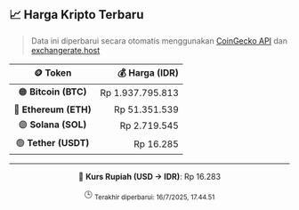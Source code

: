 

<!-- HARGA_KRIPTO -->
## 📈 Harga Kripto Terbaru

> Data ini diperbarui secara otomatis menggunakan [CoinGecko API](https://www.coingecko.com/) dan [exchangerate.host](https://exchangerate.host/)

<div align="center">

| 🪙 Token | 💰 Harga (IDR) |
|:------:|---------------:|
| 🟠 **Bitcoin (BTC)**   | Rp 1.937.795.813 |
| 🔵 **Ethereum (ETH)**  | Rp 51.351.539 |
| 🟣 **Solana (SOL)**    | Rp 2.719.545 |
| 🟢 **Tether (USDT)**   | Rp 16.285 |

---

💱 **Kurs Rupiah (USD → IDR)**: Rp 16.283

🕒 <sub>Terakhir diperbarui: 16/7/2025, 17.44.51</sub>

</div>
<!-- /HARGA_KRIPTO -->